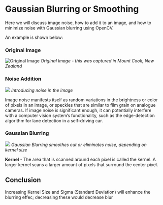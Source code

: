 # Gaussian Blurring or Smoothing

Here we will discuss image noise, how to add it to an image, and how to minimize noise with Gaussian blurring using OpenCV.

An example is shown below:
### Original Image
![Original Image](https://github.com/puaqieshang/gaussian-noise-filtering/blob/master/insta.jpeg)
*Original Image - this was captured in Mount Cook, New Zealand*


### Noise Addition
![](https://github.com/puaqieshang/gaussian-noise-filtering/blob/master/withNoise.png)
*Introducing noise in the image*

Image noise manifests itself as random variations in the brightness or color of pixels in an image, or speckles that are similar to film grain on analogue cameras. If image noise is significant enough, it can potentially interfere with a computer vision system’s functionality, such as the edge-detection algorithm for lane detection in a self-driving car. 

### Gaussian Blurring
![](https://github.com/puaqieshang/gaussian-noise-filtering/blob/master/blur.png)
*Gaussian Blurring smoothes out or eliminates noise, depending on kernel size*

**Kernel** - The area that is scanned around each pixel is called the kernel. A larger kernel scans a larger amount of pixels that surround the center pixel.

## Conclusion
Increasing Kernel Size and Sigma (Standard Deviation) will enhance the blurring effec; decreasing these would decrease blur
